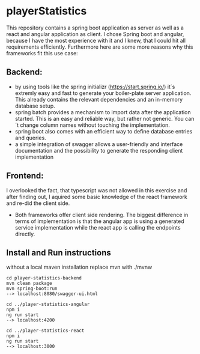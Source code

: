 # playerStatistics
This repository contains a spring boot application as server as well as a react and angular application as client. 
I chose Spring boot and angular, because I have the most experience with it and I knew, that I could hit all requirements efficiently. 
Furthermore here are some more reasons why this frameworks fit this use case: 
## Backend:
  - by using tools like the spring initializr (https://start.spring.io/) it´s extremly easy and fast to generate your boiler-plate server application. This already contains the relevant dependencies and an in-memory database setup.
 - spring batch provides a mechanism to import data after the application started. This is an easy and reliable way, but rather not generic. You can´t change column names without touching the implementation.
 - spring boot also comes with an efficient way to define database entries and queries.
 - a simple integration of swagger allows a user-friendly and interface documentation and the possibility to generate the responding client implementation
  
## Frontend:
  I overlooked the fact, that typescript was not allowed in this exercise and after finding out, I aquired some basic knowledge of the react framework and re-did the client side.
 - Both frameworks offer client side rendering. The biggest difference in terms of implementation is that the angular app is using a generated service implementation while the react app is calling the endpoints directly.
 
 ## Install and Run instructions
 without a local maven installation replace mvn with ./mvnw
 
    cd player-statistics-backend
    mvn clean package
    mvn spring-boot:run 
    --> localhost:8080/swagger-ui.html
    
    cd ../player-statistics-angular
    npm i
    ng run start
    --> localhost:4200
    
    cd ../player-statistics-react
    npm i
    ng run start
    --> localhost:3000
